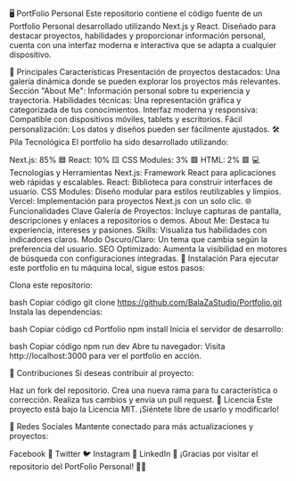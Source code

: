 🖥️ PortFolio Personal
Este repositorio contiene el código fuente de un Portfolio Personal desarrollado utilizando Next.js y React. Diseñado para destacar proyectos, habilidades y proporcionar información personal, cuenta con una interfaz moderna e interactiva que se adapta a cualquier dispositivo.



🚀 Principales Características
Presentación de proyectos destacados: Una galería dinámica donde se pueden explorar los proyectos más relevantes.
Sección "About Me": Información personal sobre tu experiencia y trayectoria.
Habilidades técnicas: Una representación gráfica y categorizada de tus conocimientos.
Interfaz moderna y responsiva: Compatible con dispositivos móviles, tablets y escritorios.
Fácil personalización: Los datos y diseños pueden ser fácilmente ajustados.
🛠 Pila Tecnológica
El portfolio ha sido desarrollado utilizando:

Next.js: 85% 🟦
React: 10% 🟨
CSS Modules: 3% 🟩
HTML: 2% 🟥
💻 Tecnologías y Herramientas
Next.js: Framework React para aplicaciones web rápidas y escalables.
React: Biblioteca para construir interfaces de usuario.
CSS Modules: Diseño modular para estilos reutilizables y limpios.
Vercel: Implementación para proyectos Next.js con un solo clic.
🌐 Funcionalidades Clave
Galería de Proyectos: Incluye capturas de pantalla, descripciones y enlaces a repositorios o demos.
About Me: Destaca tu experiencia, intereses y pasiones.
Skills: Visualiza tus habilidades con indicadores claros.
Modo Oscuro/Claro: Un tema que cambia según la preferencia del usuario.
SEO Optimizado: Aumenta la visibilidad en motores de búsqueda con configuraciones integradas.
🔧 Instalación
Para ejecutar este portfolio en tu máquina local, sigue estos pasos:

Clona este repositorio:

bash
Copiar código
git clone https://github.com/BalaZaStudio/Portfolio.git
Instala las dependencias:

bash
Copiar código
cd Portfolio
npm install
Inicia el servidor de desarrollo:

bash
Copiar código
npm run dev
Abre tu navegador:
Visita http://localhost:3000 para ver el portfolio en acción.

📝 Contribuciones
Si deseas contribuir al proyecto:

Haz un fork del repositorio.
Crea una nueva rama para tu característica o corrección.
Realiza tus cambios y envía un pull request.
📄 Licencia
Este proyecto está bajo la Licencia MIT. ¡Siéntete libre de usarlo y modificarlo!

📱 Redes Sociales
Mantente conectado para más actualizaciones y proyectos:

Facebook 📘
Twitter 🐦
Instagram 📸
LinkedIn 💼
¡Gracias por visitar el repositorio del PortFolio Personal! 🌟🚀
